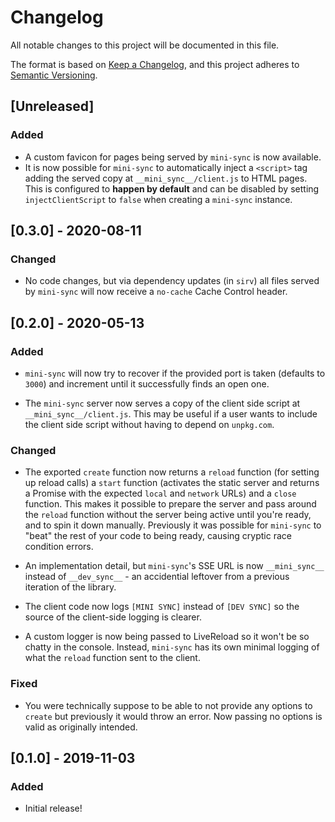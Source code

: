 # Changelog

All notable changes to this project will be documented in this file.

The format is based on [Keep a Changelog](https://keepachangelog.com/en/1.0.0/),
and this project adheres to [Semantic Versioning](https://semver.org/spec/v2.0.0.html).

## [Unreleased]

### Added

- A custom favicon for pages being served by `mini-sync` is now available.
- It is now possible for `mini-sync` to automatically inject a `<script>` tag adding the served copy at `__mini_sync__/client.js` to HTML pages. This is configured to **happen by default** and can be disabled by setting `injectClientScript` to `false` when creating a `mini-sync` instance.

## [0.3.0] - 2020-08-11

### Changed

- No code changes, but via dependency updates (in `sirv`) all files served by `mini-sync` will now receive a `no-cache` Cache Control header.

## [0.2.0] - 2020-05-13

### Added

- `mini-sync` will now try to recover if the provided port is taken (defaults to `3000`) and increment until it successfully finds an open one.

- The `mini-sync` server now serves a copy of the client side script at `__mini_sync__/client.js`. This may be useful if a user wants to include the client side script without having to depend on `unpkg.com`.

### Changed

- The exported `create` function now returns a `reload` function (for setting up reload calls) a `start` function (activates the static server and returns a Promise with the expected `local` and `network` URLs) and a `close` function. This makes it possible to prepare the server and pass around the `reload` function without the server being active until you're ready, and to spin it down manually. Previously it was possible for `mini-sync` to "beat" the rest of your code to being ready, causing cryptic race condition errors.

- An implementation detail, but `mini-sync`'s SSE URL is now `__mini_sync__` instead of `__dev_sync__` - an accidential leftover from a previous iteration of the library.

- The client code now logs `[MINI SYNC]` instead of `[DEV SYNC]` so the source of the client-side logging is clearer.

- A custom logger is now being passed to LiveReload so it won't be so chatty in the console. Instead, `mini-sync` has its own minimal logging of what the `reload` function sent to the client.

### Fixed

- You were technically suppose to be able to not provide any options to `create` but previously it would throw an error. Now passing no options is valid as originally intended.

## [0.1.0] - 2019-11-03

### Added

- Initial release!
